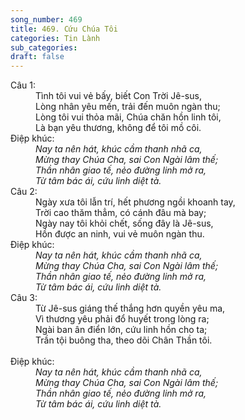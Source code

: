 ```yaml
---
song_number: 469
title: 469. Cứu Chúa Tôi
categories: Tin Lành
sub_categories: 
draft: false
---
```

<dl><dt>Câu 1:</dt><dd data-verse="1">Tình tôi vui vẻ bấy, biết Con Trời Jê-sus, <br/>Lòng nhân yêu mến, trải đến muôn ngàn thu; <br/>Lòng tôi vui thỏa mãi, Chúa chăn hồn linh tôi, <br/>Là bạn yêu thương, không để tôi mồ côi. </dd><dt>Điệp khúc:</dt><dd data-chorus="1"><em>Nay ta nên hát, khúc cầm thanh nhã ca, <br/>Mừng thay Chúa Cha, sai Con Ngài lâm thế; <br/>Thần nhân giao tế, nẻo đường linh mở ra, <br/>Từ tâm bác ái, cứu linh diệt tà. </em></dd><dt>Câu 2:</dt><dd data-verse="2">Ngày xưa tôi lẫn trí, hết phương ngồi khoanh tay, <br/>Trời cao thăm thẳm, có cánh đâu mà bay; <br/>Ngày nay tôi khỏi chết, sống đây là Jê-sus, <br/>Hồn được an ninh, vui vẻ muôn ngàn thu. </dd><dt>Điệp khúc:</dt><dd data-chorus="1"><em>Nay ta nên hát, khúc cầm thanh nhã ca, <br/>Mừng thay Chúa Cha, sai Con Ngài lâm thế; <br/>Thần nhân giao tế, nẻo đường linh mở ra, <br/>Từ tâm bác ái, cứu linh diệt tà. </em></dd><dt>Câu 3:</dt><dd data-verse="3">Từ Jê-sus giáng thế thắng hơn quyền yêu ma, <br/>Vì thương yêu phải đổ huyết trong lòng ra; <br/>Ngài ban ân điển lớn, cứu linh hồn cho ta; <br/>Trần tội buông tha, theo dõi Chân Thần tôi. <br/><br/></dd><dt>Điệp khúc:</dt><dd data-chorus="1"><em>Nay ta nên hát, khúc cầm thanh nhã ca, <br/>Mừng thay Chúa Cha, sai Con Ngài lâm thế; <br/>Thần nhân giao tế, nẻo đường linh mở ra, <br/>Từ tâm bác ái, cứu linh diệt tà. </em></dd></dl>